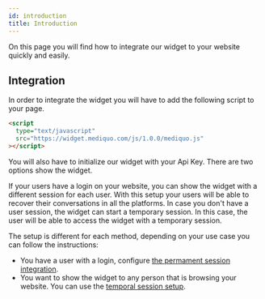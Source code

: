 ```yaml
---
id: introduction
title: Introduction
---
```


On this page you will find how to integrate our widget to your website quickly and easily.

## Integration

In order to integrate the widget you will have to add the following script to your page.

```html
<script
  type="text/javascript"
  src="https://widget.mediquo.com/js/1.0.0/mediquo.js"
></script>
```

You will also have to initialize our widget with your Api Key. There are two options show the widget. 

If your users have a login on your website, you can show the widget with a different session for each user. With this setup your users will be able to recover their conversations in all the platforms. In case you don't have a user session, the widget can start a temporary session. In this case, the user will be able to access the widget with a temporary session.

The setup is different for each method, depending on your use case you can follow the instructions:

* You have a user with a login, configure [the permament session integration](withsession/integration).
* You want to show the widget to any person that is browsing your website. You can use the [temporal session setup](withoutsession/integration).

